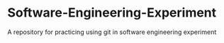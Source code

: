 # Software-Engineering-Experiment
A repository for practicing using git in software engineering experiment
